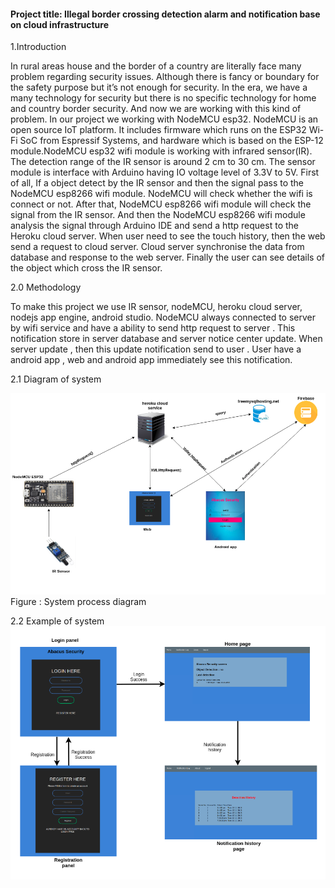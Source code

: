 #### Project title: Illegal border crossing detection alarm and notification  base on cloud infrastructure 

1.Introduction

 In rural areas house and the border of a country are literally face many problem regarding security issues. Although there is fancy or boundary for the safety purpose but it’s not enough for security. In the era, we have a  many technology for security but there is no specific technology for home and country border security. And now we are working with this kind of problem. In our project we working with NodeMCU esp32. NodeMCU is an open source IoT platform. It includes firmware which runs on the ESP32 Wi-Fi SoC from Espressif Systems, and hardware which is based on the ESP-12 module.NodeMCU esp32 wifi module is working with infrared sensor(IR). The detection range of the IR sensor is around 2 cm to 30 cm. The sensor module is interface with Arduino having IO voltage level of 3.3V to 5V. First of all, If a object detect by the IR sensor and then the signal pass to the NodeMCU esp8266 wifi  module. NodeMCU will check whether the wifi is connect or not. After that, NodeMCU esp8266 wifi module will check the signal from the IR sensor. And then the NodeMCU esp8266 wifi module analysis the signal through Arduino IDE and send a http request to the Heroku cloud server. When user need to see the touch history, then the web send a request to cloud server. Cloud server synchronise the data from database and response to the web server. Finally the user can see details of the object which cross the IR sensor.



2.0 Methodology

To make this project we use IR sensor, nodeMCU, heroku cloud server, nodejs app engine, android studio. NodeMCU always connected to server by wifi service and have a ability to send http request to server . This notification store in server database and server notice center update. When server update , then this update notification send to user . User have a android app , web and android app immediately see this notification. 











2.1 Diagram of system 

         
<img src="/fullSystemdiagram.png"/> 
				Figure : System process diagram







2.2 Example of system
<img src="/webflow.png"/> 




